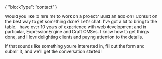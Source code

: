 {
    "blockType": "contact"
}

Would you like to hire me to work on a project? Build an add-on? Consult on the best way to get something done? Let's chat. I've got a lot to bring to the table. I have over 10 years of experience with web development and in particular, ExpressionEngine and Craft CMSes. I know how to get things done, and I love delighting clients and paying attention to the details.

If that sounds like something you're interested in, fill out the form and submit it, and we'll get the conversation started!
